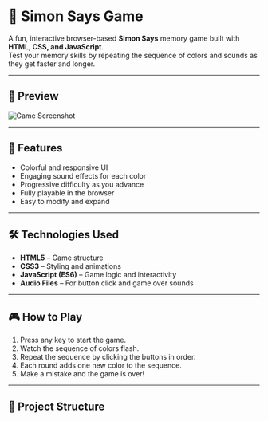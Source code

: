 # 🎯 Simon Says Game

A fun, interactive browser-based **Simon Says** memory game built with **HTML, CSS, and JavaScript**.  
Test your memory skills by repeating the sequence of colors and sounds as they get faster and longer.  

---

## 📸 Preview
![Game Screenshot](screenshot.png) <!-- Replace with actual image path -->

---

## 🚀 Features
- Colorful and responsive UI
- Engaging sound effects for each color
- Progressive difficulty as you advance
- Fully playable in the browser
- Easy to modify and expand

---

## 🛠️ Technologies Used
- **HTML5** – Game structure
- **CSS3** – Styling and animations
- **JavaScript (ES6)** – Game logic and interactivity
- **Audio Files** – For button click and game over sounds

---

## 🎮 How to Play
1. Press any key to start the game.
2. Watch the sequence of colors flash.
3. Repeat the sequence by clicking the buttons in order.
4. Each round adds one new color to the sequence.
5. Make a mistake and the game is over!

---

## 📂 Project Structure
